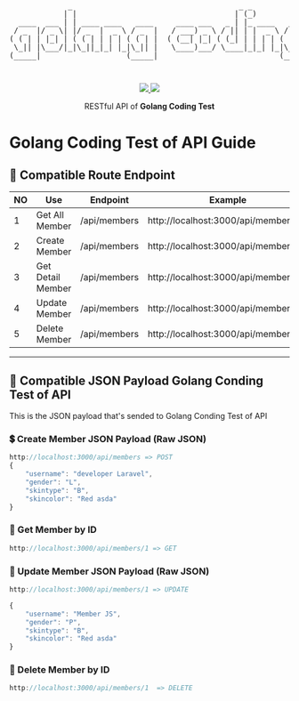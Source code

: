 <pre style="font-size: 1.4vw;">
<p align="center">
             _                                     _ _                                    
            | |                                   | (_)               _              _    
  ____  ___ | | ____ ____   ____     ____ ___   _ | |_ ____   ____   | |_  ____  ___| |_  
 / _  |/ _ \| |/ _  |  _ \ / _  |   / ___) _ \ / || | |  _ \ / _  |  |  _)/ _  )/___)  _) 
( ( | | |_| | ( ( | | | | ( ( | |  ( (__| |_| ( (_| | | | | ( ( | |  | |_( (/ /|___ | |__ 
 \_|| |\___/|_|\_||_|_| |_|\_|| |   \____)___/ \____|_|_| |_|\_|| |   \___)____|___/ \___)
(_____|                   (_____|                           (_____|                       
</p>
</pre>
<p align="center">
<a href="https://golang.org/">
    <img src="https://img.shields.io/badge/Made%20with-Go-1f425f.svg">
</a>
<a href="/LICENSE">
    <img src="https://img.shields.io/badge/License-MIT-green.svg">
</a>
</p>
<p align="center">
RESTful API of <b>Golang Coding Test</b>
</p>

# Golang Coding Test of API Guide

## 🔀 Compatible Route Endpoint
| NO | Use                           | Endpoint           | Example                                 | Action
|----|-------------------------------|--------------------|-----------------------------------------|------------
| 1  | Get All Member                | /api/members       | http://localhost:3000/api/members       | GET
| 2  | Create Member                 | /api/members       | http://localhost:3000/api/members       | POST
| 3  | Get Detail Member             | /api/members       | http://localhost:3000/api/members/:id   | Get
| 4  | Update Member                 | /api/members       | http://localhost:3000/api/members/:id   | PUT
| 5  | Delete Member                 | /api/members       | http://localhost:3000/api/members/:id   | DELETE

---

## 📖 Compatible JSON Payload Golang Conding Test of API
This is the JSON payload that's sended to Golang Conding Test of API

### 💲 Create Member JSON Payload (Raw JSON)
```js
http://localhost:3000/api/members => POST
{
    "username": "developer Laravel",
    "gender": "L",
    "skintype": "B",
    "skincolor": "Red asda"
}
```

### 💸 Get Member by ID
```js
http://localhost:3000/api/members/1 => GET
```
### 💸 Update Member JSON Payload (Raw JSON)

```js
http://localhost:3000/api/members/1 => UPDATE

{
    "username": "Member JS",
    "gender": "P",
    "skintype": "B",
    "skincolor": "Red asda"
}
```

### 💸 Delete Member by ID
```js
http://localhost:3000/api/members/1  => DELETE 
```